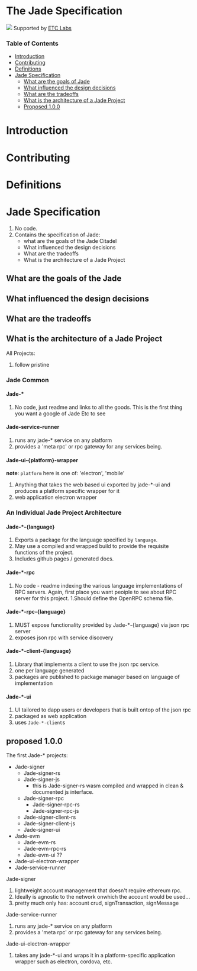 # The Jade Specification

![](https://www.etclabs.org/dist/resources/images/v2/logo-top.png)
Supported by [ETC Labs](https://www.etclabs.org/)

### Table of Contents
<!-- TOC depthFrom:1 depthTo:3 withLinks:1 updateOnSave:1 orderedList:0 -->

- [Introduction](#introduction)
- [Contributing](#contributing)
- [Definitions](#definitions)
- [Jade Specification](#jade-specification)
   - [What are the goals of Jade](#what-are-the-goals-of-jade)
   - [What influenced the design decisions](#what-influenced-the-design-decisions)
   - [What are the tradeoffs](#what-are-the-tradeoffs)
   - [What is the architecture of a Jade Project](#what-is-the-architecture-of-a-jade-project)
   - [Proposed 1.0.0](#proposed-1.0.0)

<!-- /TOC -->

# Introduction

# Contributing

# Definitions

# Jade Specification

1. No code.
1. Contains the specification of Jade:
   - what are the goals of the Jade Citadel
   - What influenced the design decisions 
   - What are the tradeoffs
   - What is the architecture of a Jade Project


## What are the goals of the Jade

## What influenced the design decisions

## What are the tradeoffs

## What is the architecture of a Jade Project

All Projects:
1. follow pristine

### Jade Common 

#### Jade-\*

1. No code, just readme and links to all the goods. This is the first thing you want a google of Jade Etc to see

#### Jade-service-runner

1. runs any jade-\*  service on any platform
1. provides a 'meta rpc' or rpc gateway for any services being.

#### Jade-ui-{platform}-wrapper

**note**: `platform` here is one of: 'electron', 'mobile'

1. Anything that takes the web based ui exported by jade-\*-ui and produces a platform specific wrapper for it
1. web application electron wrapper

### An Individual Jade Project Architecture

#### Jade-\*-{language}

1. Exports a package for the language specified by `language`.
1. May use a compiled and wrapped build to provide the requisite functions of the project.
1. Includes github pages / generated docs.

#### Jade-\*-rpc

1. No code - readme indexing the various language implementations of RPC servers. Again, first place you want peoiple to see about RPC server for this project. 
1.Should define the OpenRPC schema file.

#### Jade-\*-rpc-{language}

1. MUST expose functionality provided by Jade-*-{language} via json rpc server
1. exposes json rpc with service discovery

#### Jade-\*-client-{language}

1. Library that implements a client to use the json rpc service.
1. one per language generated
1. packages are published to package manager based on language of implementation

#### Jade-\*-ui

1. UI tailored to dapp users or developers that is built ontop of the json rpc
1. packaged as web application
1. uses `Jade-*-client`s

## proposed 1.0.0

The first Jade-* projects:
- Jade-signer
  - Jade-signer-rs
  - Jade-signer-js 
    - this is Jade-signer-rs wasm compiled and wrapped in clean & documented js interface.
  - Jade-signer-rpc
    - Jade-signer-rpc-rs
    - Jade-signer-rpc-js
  - Jade-signer-client-rs
  - Jade-signer-client-js
  - Jade-signer-ui
- Jade-evm
  - Jade-evm-rs
  - Jade-evm-rpc-rs
  - Jade-evm-ui ??
- Jade-ui-electron-wrapper
- Jade-service-runner

Jade-signer
1. lightweight account management that doesn't require ethereum rpc.
1. Ideally is agnostic to the network onwhich the account would be used...
1. pretty much only has: account crud, signTransaction, signMessage

Jade-service-runner
1. runs any jade-\*  service on any platform
1. provides a 'meta rpc' or rpc gateway for any services being.

Jade-ui-electron-wrapper
1. takes any jade-\*-ui and wraps it in a platform-specific application wrapper such as electron, cordova, etc.
